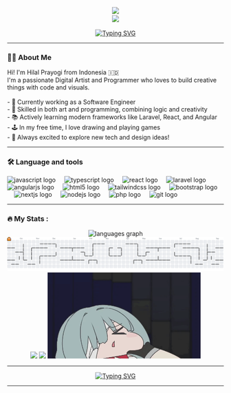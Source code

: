 <div align="center">
  <img height="150" src="https://media.giphy.com/media/M9gbBd9nbDrOTu1Mqx/giphy.gif"  />
</div>

<div align="center">
  <img src="https://visitor-badge.laobi.icu/badge?page_id=Hilal5.Hilal5&"  />
</div>

<p align="center">
  <a href="https://git.io/typing-svg">     
   <img src="https://readme-typing-svg.herokuapp.com?font=Comic+Neue&weight=700&size=24&duration=2500&pause=800&color=FF6B6B&center=true&vCenter=true&multiline=false&repeat=true&width=600&height=80&lines=Hey+there!+Welcome!+🎉;I+love+coding+and+creating+art+✨;Check+out+my+projects+below+👇" alt="Typing SVG" />
    </a>
</p>

---

<h3 align="left">👩‍💻  About Me</h3>

<p align="left">Hi! I'm Hilal Prayogi from Indonesia 🇮🇩<br>I'm a passionate Digital Artist and Programmer who loves to build creative things with code and visuals.<br><br>- 🔭 Currently working as a Software Engineer<br>- 🎨 Skilled in both art and programming, combining logic and creativity<br>- 📚 Actively learning modern frameworks like Laravel, React, and Angular<br>- 🕹️ In my free time, I love drawing and playing games<br>- 🚀 Always excited to explore new tech and design ideas!</p>

---

<h3 align="left">🛠 Language and tools</h3>

<div align="left">
  <img src="https://cdn.jsdelivr.net/gh/devicons/devicon/icons/javascript/javascript-original.svg" height="40" alt="javascript logo"  />
  <img width="12" />
  <img src="https://cdn.jsdelivr.net/gh/devicons/devicon/icons/typescript/typescript-original.svg" height="40" alt="typescript logo"  />
  <img width="12" />
  <img src="https://cdn.jsdelivr.net/gh/devicons/devicon/icons/react/react-original.svg" height="40" alt="react logo"  />
  <img width="12" />
  <img src="https://cdn.jsdelivr.net/gh/devicons/devicon/icons/laravel/laravel-original.svg" height="40" alt="laravel logo"  />
  <img width="12" />
  <img src="https://cdn.jsdelivr.net/gh/devicons/devicon/icons/angularjs/angularjs-original.svg" height="40" alt="angularjs logo"  />
  <img width="12" />
  <img src="https://cdn.jsdelivr.net/gh/devicons/devicon/icons/html5/html5-original.svg" height="40" alt="html5 logo"  />
  <img width="12" />
  <img src="https://cdn.jsdelivr.net/gh/devicons/devicon/icons/tailwindcss/tailwindcss-original-wordmark.svg" height="40" alt="tailwindcss logo"  />
  <img width="12" />
  <img src="https://cdn.jsdelivr.net/gh/devicons/devicon/icons/bootstrap/bootstrap-original.svg" height="40" alt="bootstrap logo"  />
  <img width="12" />
  <img src="https://cdn.jsdelivr.net/gh/devicons/devicon/icons/nextjs/nextjs-original.svg" height="40" alt="nextjs logo"  />
  <img width="12" />
  <img src="https://cdn.jsdelivr.net/gh/devicons/devicon/icons/nodejs/nodejs-original.svg" height="40" alt="nodejs logo"  />
  <img width="12" />
  <img src="https://cdn.jsdelivr.net/gh/devicons/devicon/icons/php/php-original.svg" height="40" alt="php logo"  />
  <img width="12" />
  <img src="https://cdn.jsdelivr.net/gh/devicons/devicon/icons/git/git-original.svg" height="40" alt="git logo"  />
</div>

---

<h3 align="left">🔥   My Stats :</h3>

<div align="center">
  <img src="https://github-readme-stats.vercel.app/api/top-langs?username=Hilal5&locale=en&hide_title=false&layout=compact&card_width=320&langs_count=5&theme=dracula&hide_border=false&order=2" height="150" alt="languages graph"  />
</div>

<picture>
  <source media="(prefers-color-scheme: dark)" srcset="https://raw.githubusercontent.com/Hilal5/Hilal5/output/pacman-contribution-graph-dark.svg">
  <source media="(prefers-color-scheme: light)" srcset="https://raw.githubusercontent.com/Hilal5/Hilal5/output/pacman-contribution-graph.svg">
  <img alt="pacman contribution graph" src="https://raw.githubusercontent.com/Hilal5/Hilal5/output/pacman-contribution-graph.svg">
</picture>

<div align="center">
  <img height="200" src="img/a1xifd.gif"  />
  <img height="200" src="img/1000035323.gif.gif"  />
  <img height="200" src="img/marshmellow2.gif"  />
</div>

---

<p align="center">
  <a href="https://git.io/typing-svg">     
   <img src="https://readme-typing-svg.herokuapp.com?font=Comic+Neue&weight=700&size=24&duration=2500&pause=800&color=FF6B6B&center=true&vCenter=true&multiline=false&repeat=true&width=600&height=80&lines=Happy+coding!+🍵" alt="Typing SVG" />
    </a>
</p>
    
---

